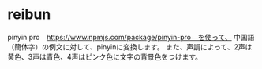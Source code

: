 # reibun

pinyin pro　https://www.npmjs.com/package/pinyin-pro　を使って、
中国語（簡体字）の例文に対して、pinyinに変換します。
また、声調によって、2声は黄色、3声は青色、4声はピンク色に文字の背景色をつけます。
